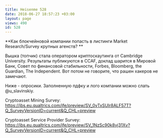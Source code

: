 ```yaml
---
title: Heisenme 528
date: 2018-06-27 18:57:23 +03:00
layout: page
views: 490
id: 528
---
```


**Как блокчейновой компании попасть в листинги Market Research/Survey крупных агенств? **

Вышка (топчик) стала оператором криптоскаутинга от Cambridge University. Результаты публикуются в CCAF, доклад шарится в Мировой Банк, Совет по финансовой стабильности, Forbes, Bloomberg, the Guardian, The Independent. Вот потом не говорите, что рашен хакеров не замечают. 

Ниже - опросики. Заполненную пдфку и лого компании можно слать @u_slavinskiy.

Cryptoasset Mining Survey: https://jbs.eu.qualtrics.com/jfe/preview/SV_0vTxSUIr8ALF57T?Q_SurveyVersionID=current&Q_CHL=preview

Cryptoasset Service Provider Survey: https://jbs.eu.qualtrics.com/jfe/preview/SV_1NzSc90k8vj31Xv?Q_SurveyVersionID=current&Q_CHL=preview



